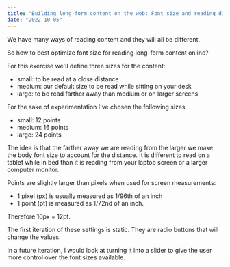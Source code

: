 ```yaml
---
title: "Building long-form content on the web: Font size and reading distance"
date: "2022-10-05"
---
```


We have many ways of reading content and they will all be different.

So how to best optimize font size for reading long-form content online?

For this exercise we'll define three sizes for the content:

- small: to be read at a close distance
- medium: our default size to be read while sitting on your desk
- large: to be read farther away than medium or on larger screens

For the sake of experimentation I've chosen the following sizes

- small: 12 points
- medium: 16 points
- large: 24 points

The idea is that the farther away we are reading from the larger we make the body font size to account for the distance. It is different to read on a tablet while in bed than it is reading from your laptop screen or a larger computer monitor.

Points are slightly larger than pixels when used for screen measurements:

- 1 pixel (px) is usually measured as 1/96th of an inch
- 1 point (pt) is measured as 1/72nd of an inch.

Therefore 16px = 12pt.

The first iteration of these settings is static. They are radio buttons that will change the values.

In a future iteration, I would look at turning it into a slider to give the user more control over the font sizes available.
